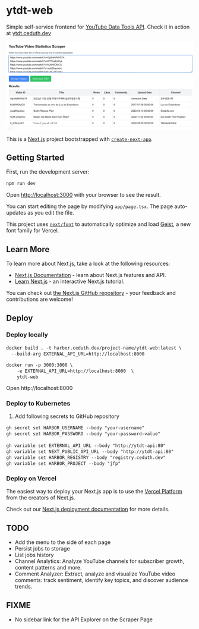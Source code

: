 # ytdt-web

Simple self-service frontend for [YouTube Data Tools API](https://github.com/ceduth/ytdt-api).
Check it in action at [ytdt.ceduth.dev](ytdt.ceduth.dev)

![](assets/screenshot-1.png?raw=true)


This is a [Next.js](https://nextjs.org) project bootstrapped with [`create-next-app`](https://nextjs.org/docs/app/api-reference/cli/create-next-app).

## Getting Started

First, run the development server:

```bash
npm run dev
```

Open [http://localhost:3000](http://localhost:3000) with your browser to see the result.

You can start editing the page by modifying `app/page.tsx`. The page auto-updates as you edit the file.

This project uses [`next/font`](https://nextjs.org/docs/app/building-your-application/optimizing/fonts) to automatically optimize and load [Geist](https://vercel.com/font), a new font family for Vercel.

## Learn More

To learn more about Next.js, take a look at the following resources:

- [Next.js Documentation](https://nextjs.org/docs) - learn about Next.js features and API.
- [Learn Next.js](https://nextjs.org/learn) - an interactive Next.js tutorial.

You can check out [the Next.js GitHub repository](https://github.com/vercel/next.js) - your feedback and contributions are welcome!


## Deploy


### Deploy locally

```shell
docker build . -t harbor.ceduth.dev/project-name/ytdt-web:latest \
  --build-arg EXTERNAL_API_URL=http://localhost:8000 
```

```shell
docker run -p 3000:3000 \
    -e EXTERNAL_API_URL=http://localhost:8000  \
    ytdt-web
```

Open http://localhost:8000 


### Deploy to Kubernetes 

1. Add following secrets to GitHub repository

```shell
gh secret set HARBOR_USERNAME --body "your-username"
gh secret set HARBOR_PASSWORD --body "your-password-value"

gh variable set EXTERNAL_API_URL --body "http://ytdt-api:80"
gh variable set NEXT_PUBLIC_API_URL --body "http://ytdt-api:80"
gh variable set HARBOR_REGISTRY --body "registry.ceduth.dev"
gh variable set HARBOR_PROJECT --body "jfp"
```

### Deploy on Vercel

The easiest way to deploy your Next.js app is to use the [Vercel Platform](https://vercel.com/new?utm_medium=default-template&filter=next.js&utm_source=create-next-app&utm_campaign=create-next-app-readme) from the creators of Next.js.

Check out our [Next.js deployment documentation](https://nextjs.org/docs/app/building-your-application/deploying) for more details.


## TODO


* Add the menu to the side of each page
* Persist jobs to storage
* List jobs history
* Channel Analytics: Analyze YouTube channels for subscriber growth, content patterns and more.
* Comment Analyzer: Extract, analyze and visualize YouTube video comments: track sentiment, identify key topics, and discover audience trends.


## FIXME

* No sidebar link for the API Explorer on the Scraper Page
